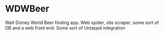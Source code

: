 # WDWBeer
Walt Disney World Beer finding app. Web spider, site scraper, some sort of DB and a web front end. Some sort of Untappd integration
